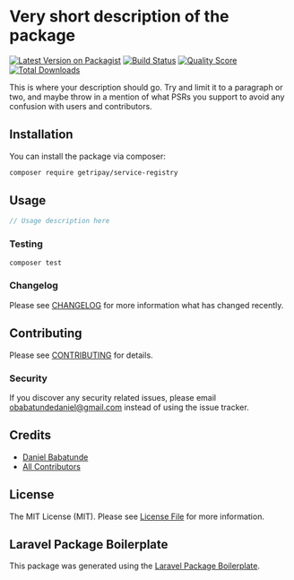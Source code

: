 # Very short description of the package

[![Latest Version on Packagist](https://img.shields.io/packagist/v/getripay/service-registry.svg?style=flat-square)](https://packagist.org/packages/getripay/service-registry)
[![Build Status](https://img.shields.io/travis/getripay/service-registry/master.svg?style=flat-square)](https://travis-ci.org/getripay/service-registry)
[![Quality Score](https://img.shields.io/scrutinizer/g/getripay/service-registry.svg?style=flat-square)](https://scrutinizer-ci.com/g/getripay/service-registry)
[![Total Downloads](https://img.shields.io/packagist/dt/getripay/service-registry.svg?style=flat-square)](https://packagist.org/packages/getripay/service-registry)

This is where your description should go. Try and limit it to a paragraph or two, and maybe throw in a mention of what PSRs you support to avoid any confusion with users and contributors.

## Installation

You can install the package via composer:

```bash
composer require getripay/service-registry
```

## Usage

``` php
// Usage description here
```

### Testing

``` bash
composer test
```

### Changelog

Please see [CHANGELOG](CHANGELOG.md) for more information what has changed recently.

## Contributing

Please see [CONTRIBUTING](CONTRIBUTING.md) for details.

### Security

If you discover any security related issues, please email obabatundedaniel@gmail.com instead of using the issue tracker.

## Credits

- [Daniel Babatunde](https://github.com/getripay)
- [All Contributors](../../contributors)

## License

The MIT License (MIT). Please see [License File](LICENSE.md) for more information.

## Laravel Package Boilerplate

This package was generated using the [Laravel Package Boilerplate](https://laravelpackageboilerplate.com).